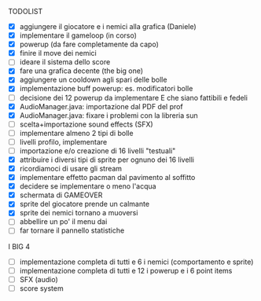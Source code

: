 TODOLIST  
- [x] aggiungere il giocatore e i nemici alla grafica (Daniele)
- [x] implementare il gameloop (in corso) 
- [x] powerup (da fare completamente da capo)
- [x] finire il move dei nemici 
- [ ] ideare il sistema dello score 
- [x] fare una grafica decente (the big one)
- [x] aggiungere un cooldown agli spari delle bolle
- [x] implementazione buff powerup: es. modificatori bolle
- [ ] decisione dei 12 powerup da implementare E che siano fattibili e fedeli
- [x] AudioManager.java: importazione dal PDF del prof
- [x] AudioManager.java: fixare i problemi con la libreria sun
- [ ] scelta+importazione sound effects (SFX)
- [ ] implementare almeno 2 tipi di bolle
- [ ] livelli profilo, implementare 
- [ ] importazione e/o creazione di 16 livelli "testuali"
- [x] attribuire i diversi tipi di sprite per ognuno dei 16 livelli
- [x] ricordiamoci di usare gli stream
- [x] implementare effetto pacman dal pavimento al soffitto
- [x] decidere se implementare o meno l'acqua
- [x] schermata di GAMEOVER
- [x] sprite del giocatore prende un calmante 
- [x] sprite dei nemici tornano a muoversi
- [ ] abbellire un po' il menu dai
- [ ] far tornare il pannello statistiche

I BIG 4
- [ ] implementazione completa di tutti e 6 i nemici (comportamento e sprite)
- [ ] implementazione completa di tutti e 12 i powerup e i 6 point items
- [ ] SFX (audio)
- [ ] score system
